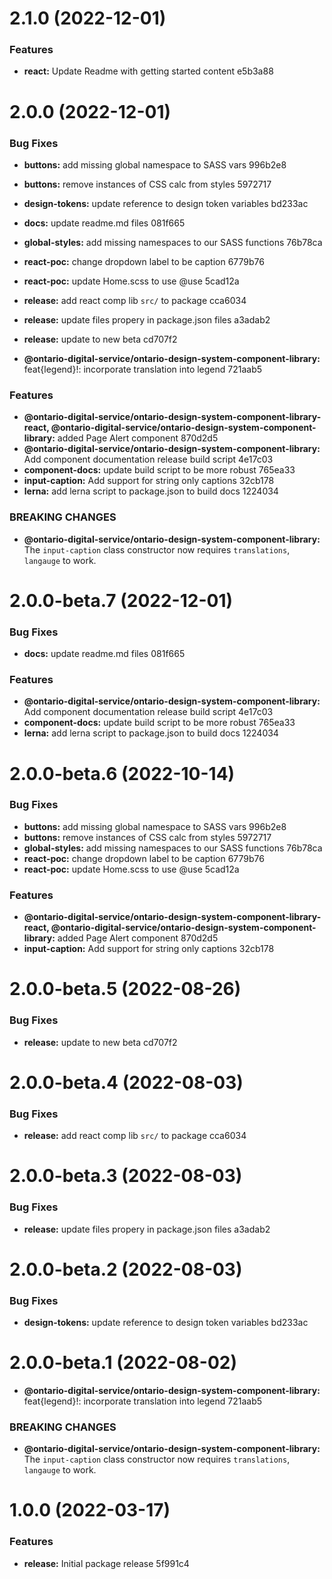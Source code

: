 # 2.1.0 (2022-12-01)


### Features

* **react:** Update Readme with getting started content e5b3a88

# 2.0.0 (2022-12-01)


### Bug Fixes

* **buttons:** add missing global namespace to SASS vars 996b2e8
* **buttons:** remove instances of CSS calc from styles 5972717
* **design-tokens:** update reference to design token variables bd233ac
* **docs:** update readme.md files 081f665
* **global-styles:** add missing namespaces to our SASS functions 76b78ca
* **react-poc:** change dropdown label to be caption 6779b76
* **react-poc:** update Home.scss to use @use 5cad12a
* **release:** add react comp lib `src/` to package cca6034
* **release:** update files propery in package.json files a3adab2
* **release:** update to new beta cd707f2


* **@ontario-digital-service/ontario-design-system-component-library:** feat{legend}!: incorporate translation into legend 721aab5


### Features

* **@ontario-digital-service/ontario-design-system-component-library-react, @ontario-digital-service/ontario-design-system-component-library:** added Page Alert component 870d2d5
* **@ontario-digital-service/ontario-design-system-component-library:** Add component documentation release build script 4e17c03
* **component-docs:** update build script to be more robust 765ea33
* **input-caption:** Add support for string only captions 32cb178
* **lerna:** add lerna script to package.json to build docs 1224034


### BREAKING CHANGES

* **@ontario-digital-service/ontario-design-system-component-library:** The `input-caption` class constructor now requires
`translations`, `langauge` to work.

# 2.0.0-beta.7 (2022-12-01)


### Bug Fixes

* **docs:** update readme.md files 081f665


### Features

* **@ontario-digital-service/ontario-design-system-component-library:** Add component documentation release build script 4e17c03
* **component-docs:** update build script to be more robust 765ea33
* **lerna:** add lerna script to package.json to build docs 1224034

# 2.0.0-beta.6 (2022-10-14)


### Bug Fixes

* **buttons:** add missing global namespace to SASS vars 996b2e8
* **buttons:** remove instances of CSS calc from styles 5972717
* **global-styles:** add missing namespaces to our SASS functions 76b78ca
* **react-poc:** change dropdown label to be caption 6779b76
* **react-poc:** update Home.scss to use @use 5cad12a


### Features

* **@ontario-digital-service/ontario-design-system-component-library-react, @ontario-digital-service/ontario-design-system-component-library:** added Page Alert component 870d2d5
* **input-caption:** Add support for string only captions 32cb178

# 2.0.0-beta.5 (2022-08-26)


### Bug Fixes

* **release:** update to new beta cd707f2

# 2.0.0-beta.4 (2022-08-03)


### Bug Fixes

* **release:** add react comp lib `src/` to package cca6034

# 2.0.0-beta.3 (2022-08-03)


### Bug Fixes

* **release:** update files propery in package.json files a3adab2

# 2.0.0-beta.2 (2022-08-03)


### Bug Fixes

* **design-tokens:** update reference to design token variables bd233ac

# 2.0.0-beta.1 (2022-08-02)


* **@ontario-digital-service/ontario-design-system-component-library:** feat{legend}!: incorporate translation into legend 721aab5


### BREAKING CHANGES

* **@ontario-digital-service/ontario-design-system-component-library:** The `input-caption` class constructor now requires
`translations`, `langauge` to work.

# 1.0.0 (2022-03-17)


### Features

* **release:** Initial package release 5f991c4
